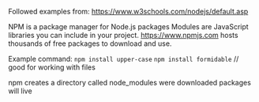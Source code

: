 Followed examples from: https://www.w3schools.com/nodejs/default.asp

NPM is a package manager for Node.js packages Modules are JavaScript libraries you can include in your project.
https://www.npmjs.com hosts thousands of free packages to download and use. 

Example command: 
`npm install upper-case` 
`npm install formidable` // good for working with files

npm creates a directory called node_modules were downloaded packages will live